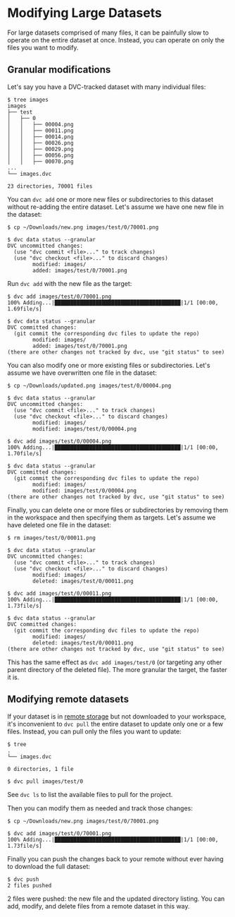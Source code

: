 # Modifying Large Datasets

For large datasets comprised of many files, it can be painfully slow to operate
on the entire dataset at once. Instead, you can operate on only the files you
want to modify.

## Granular modifications

Let's say you have a DVC-tracked dataset with many individual files:

```cli
$ tree images
images
├── test
│   ├── 0
│   │   ├── 00004.png
│   │   ├── 00011.png
│   │   ├── 00014.png
│   │   ├── 00026.png
│   │   ├── 00029.png
│   │   ├── 00056.png
│   │   ├── 00070.png
...
└── images.dvc

23 directories, 70001 files
```

You can `dvc add` one or more new files or subdirectories to this dataset
without re-adding the entire dataset. Let's assume we have one new file in the
dataset:

```cli
$ cp ~/Downloads/new.png images/test/0/70001.png

$ dvc data status --granular
DVC uncommitted changes:
  (use "dvc commit <file>..." to track changes)
  (use "dvc checkout <file>..." to discard changes)
        modified: images/
        added: images/test/0/70001.png
```

Run `dvc add` with the new file as the target:

```cli
$ dvc add images/test/0/70001.png
100% Adding...|████████████████████████████████████████|1/1 [00:00,  1.69file/s]

$ dvc data status --granular
DVC committed changes:
  (git commit the corresponding dvc files to update the repo)
        modified: images/
        added: images/test/0/70001.png
(there are other changes not tracked by dvc, use "git status" to see)
```

You can also modify one or more existing files or subdirectories. Let's assume
we have overwritten one file in the dataset:

```cli
$ cp ~/Downloads/updated.png images/test/0/00004.png

$ dvc data status --granular
DVC uncommitted changes:
  (use "dvc commit <file>..." to track changes)
  (use "dvc checkout <file>..." to discard changes)
        modified: images/
        modified: images/test/0/00004.png

$ dvc add images/test/0/00004.png
100% Adding...|████████████████████████████████████████|1/1 [00:00,  1.70file/s]

$ dvc data status --granular
DVC committed changes:
  (git commit the corresponding dvc files to update the repo)
        modified: images/
        modified: images/test/0/00004.png
(there are other changes not tracked by dvc, use "git status" to see)
```

Finally, you can delete one or more files or subdirectories by removing them in
the workspace and then specifying them as targets. Let's assume we have deleted
one file in the dataset:

```cli
$ rm images/test/0/00011.png

$ dvc data status --granular
DVC uncommitted changes:
  (use "dvc commit <file>..." to track changes)
  (use "dvc checkout <file>..." to discard changes)
        modified: images/
        deleted: images/test/0/00011.png

$ dvc add images/test/0/00011.png
100% Adding...|████████████████████████████████████████|1/1 [00:00,  1.73file/s]

$ dvc data status --granular
DVC committed changes:
  (git commit the corresponding dvc files to update the repo)
        modified: images/
        deleted: images/test/0/00011.png
(there are other changes not tracked by dvc, use "git status" to see)
```

This has the same effect as `dvc add images/test/0` (or targeting any other
parent directory of the deleted file). The more granular the target, the faster
it is.

## Modifying remote datasets

If your dataset is in [remote storage] but not downloaded to your workspace,
it's inconvenient to `dvc pull` the entire dataset to update only one or a few
files. Instead, you can pull only the files you want to update:

```cli
$ tree
.
└── images.dvc

0 directories, 1 file

$ dvc pull images/test/0
```

See `dvc ls` to list the available files to pull for the project.

Then you can modify them as needed and track those changes:

```cli
$ cp ~/Downloads/new.png images/test/0/70001.png

$ dvc add images/test/0/70001.png
100% Adding...|████████████████████████████████████████|1/1 [00:00,  1.73file/s]
```

Finally you can push the changes back to your remote without ever having to
download the full dataset:

```cli
$ dvc push
2 files pushed
```

2 files were pushed: the new file and the updated directory listing. You can
add, modify, and delete files from a remote dataset in this way.

[remote storage]: /doc/user-guide/data-management/modifying-large-datasets
